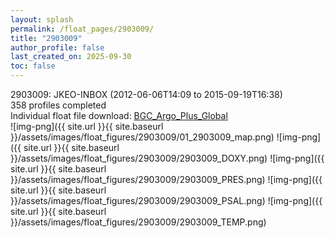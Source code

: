 ```yaml
---
layout: splash
permalink: /float_pages/2903009/
title: "2903009"
author_profile: false
last_created_on: 2025-09-30
toc: false
---
```

 
2903009: JKEO-INBOX (2012-06-06T14:09 to 2015-09-19T16:38)\
358 profiles completed\
Individual float file download: [BGC_Argo_Plus_Global](https://ftp.soest.hawaii.edu/bgc_argo_plus/Individual_Floats/outliers_removed/2903009_Sprof_processed.nc)\
![img-png]({{ site.url }}{{ site.baseurl }}/assets/images/float_figures/2903009/01_2903009_map.png)
![img-png]({{ site.url }}{{ site.baseurl }}/assets/images/float_figures/2903009/2903009_DOXY.png)
![img-png]({{ site.url }}{{ site.baseurl }}/assets/images/float_figures/2903009/2903009_PRES.png)
![img-png]({{ site.url }}{{ site.baseurl }}/assets/images/float_figures/2903009/2903009_PSAL.png)
![img-png]({{ site.url }}{{ site.baseurl }}/assets/images/float_figures/2903009/2903009_TEMP.png)
